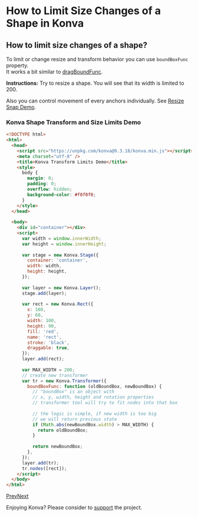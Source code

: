 # How to Limit Size Changes of a Shape in Konva

## How to limit size changes of a shape?

To limit or change resize and transform behavior you can use `boundBoxFunc` property.  
It works a bit similar to [dragBoundFunc](/docs/drag_and_drop/Simple_Drag_Bounds.html).

**Instructions:** Try to resize a shape. You will see that its width is limited to 200.

Also you can control movement of every anchors individually. See [Resize Snap Demo](https://konvajs.org/docs/select_and_transform/Resize_Snaps.html).

### Konva Shape Transform and Size Limits Demo

```html
<!DOCTYPE html>
<html>
  <head>
    <script src="https://unpkg.com/konva@9.3.18/konva.min.js"></script>
    <meta charset="utf-8" />
    <title>Konva Transform Limits Demo</title>
    <style>
      body {
        margin: 0;
        padding: 0;
        overflow: hidden;
        background-color: #f0f0f0;
      }
    </style>
  </head>
  
  <body>
    <div id="container"></div>
    <script>
      var width = window.innerWidth;
      var height = window.innerHeight;
  
      var stage = new Konva.Stage({
        container: 'container',
        width: width,
        height: height,
      });
  
      var layer = new Konva.Layer();
      stage.add(layer);
  
      var rect = new Konva.Rect({
        x: 160,
        y: 60,
        width: 100,
        height: 90,
        fill: 'red',
        name: 'rect',
        stroke: 'black',
        draggable: true,
      });
      layer.add(rect);
  
      var MAX_WIDTH = 200;
      // create new transformer
      var tr = new Konva.Transformer({
        boundBoxFunc: function (oldBoundBox, newBoundBox) {
          // "boundBox" is an object with
          // x, y, width, height and rotation properties
          // transformer tool will try to fit nodes into that box
  
          // the logic is simple, if new width is too big
          // we will return previous state
          if (Math.abs(newBoundBox.width) > MAX_WIDTH) {
            return oldBoundBox;
          }
  
          return newBoundBox;
        },
      });
      layer.add(tr);
      tr.nodes([rect]);
    </script>
  </body>
</html>
```

[Prev](/docs/select_and_transform/Transform_Events.html "Transform Events")[Next](/docs/select_and_transform/Rotation_Snaps.html "Rotation Snaps")

Enjoying Konva? Please consider to [support](/docs/donate.html) the project.